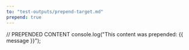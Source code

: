 ```yaml
---
to: "test-outputs/prepend-target.md"
prepend: true
---
```

// PREPENDED CONTENT
console.log("This content was prepended: {{ message }}");
